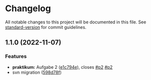 # Changelog

All notable changes to this project will be documented in this file. See [standard-version](https://github.com/conventional-changelog/standard-version) for commit guidelines.

## 1.1.0 (2022-11-07)


### Features

* **praktikum:** Aufgabe 2 ([e1c794e](https://github.com/WHS-SWT-P35-WiSe22-23/praktikum/commit/e1c794e043865b0b5b4bd8746c4a7c76e9398e1f)), closes [#p2](https://github.com/WHS-SWT-P35-WiSe22-23/praktikum/issues/p2) [#p2](https://github.com/WHS-SWT-P35-WiSe22-23/praktikum/issues/p2)
* svn migration ([598d78f](https://github.com/WHS-SWT-P35-WiSe22-23/praktikum/commit/598d78f99955e648b78a5b2a95d2ac5e27021069))
